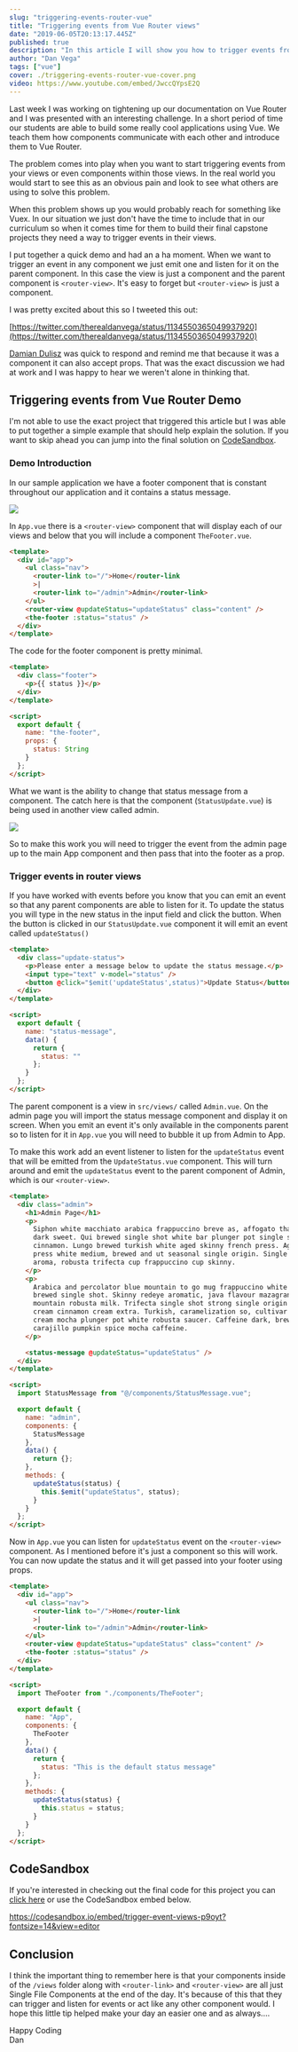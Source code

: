 ```yaml
---
slug: "triggering-events-router-vue"
title: "Triggering events from Vue Router views"
date: "2019-06-05T20:13:17.445Z"
published: true
description: "In this article I will show you how to trigger events from views using the Router View component."
author: "Dan Vega"
tags: ["vue"]
cover: ./triggering-events-router-vue-cover.png
video: https://www.youtube.com/embed/JwccQYpsE2Q
---
```


Last week I was working on tightening up our documentation on Vue Router and I was presented with an interesting challenge. In a short period of time our students are able to build some really cool applications using Vue. We teach them how components communicate with each other and introduce them to Vue Router.

The problem comes into play when you want to start triggering events from your views or even components within those views. In the real world you would start to see this as an obvious pain and look to see what others are using to solve this problem.

When this problem shows up you would probably reach for something like Vuex. In our situation we just don't have the time to include that in our curriculum so when it comes time for them to build their final capstone projects they need a way to trigger events in their views.

I put together a quick demo and had an a ha moment. When we want to trigger an event in any component we just emit one and listen for it on the parent component. In this case the view is just a component and the parent component is `<router-view>`. It's easy to forget but `<router-view>` is just a component.

I was pretty excited about this so I tweeted this out:

[https://twitter.com/therealdanvega/status/1134550365049937920](https://twitter.com/therealdanvega/status/1134550365049937920)

[Damian Dulisz](https://twitter.com/DamianDulisz) was quick to respond and remind me that because it was a component it can also accept props. That was the exact discussion we had at work and I was happy to hear we weren't alone in thinking that.

## Triggering events from Vue Router Demo

I'm not able to use the exact project that triggered this article but I was able to put together a simple example that should help explain the solution. If you want to skip ahead you can jump into the final solution on [CodeSandbox](https://codesandbox.io/s/trigger-event-views-p9oyt?fontsize=14).

### Demo Introduction

In our sample application we have a footer component that is constant throughout our application and it contains a status message.

![](/images/blog/2019/06/05/2019-06-05_12-13-15-1bacd64d-69d7-48c7-a7ac-b90cc67baea5.png)

In `App.vue` there is a `<router-view>` component that will display each of our views and below that you will include a component `TheFooter.vue`.

```html
<template>
  <div id="app">
    <ul class="nav">
      <router-link to="/">Home</router-link
      >|
      <router-link to="/admin">Admin</router-link>
    </ul>
    <router-view @updateStatus="updateStatus" class="content" />
    <the-footer :status="status" />
  </div>
</template>
```

The code for the footer component is pretty minimal.

```html
<template>
  <div class="footer">
    <p>{{ status }}</p>
  </div>
</template>

<script>
  export default {
    name: "the-footer",
    props: {
      status: String
    }
  };
</script>
```

What we want is the ability to change that status message from a component. The catch here is that the component (`StatusUpdate.vue`) is being used in another view called admin.

![](/images/blog/2019/06/05/2019-06-05_12-15-38-7d19d6b2-654c-4187-8d61-fa1a6b4f88aa.png)

So to make this work you will need to trigger the event from the admin page up to the main App component and then pass that into the footer as a prop.

### Trigger events in router views

If you have worked with events before you know that you can emit an event so that any parent components are able to listen for it. To update the status you will type in the new status in the input field and click the button. When the button is clicked in our `StatusUpdate.vue` component it will emit an event called `updateStatus()`

```html
<template>
  <div class="update-status">
    <p>Please enter a message below to update the status message.</p>
    <input type="text" v-model="status" />
    <button @click="$emit('updateStatus',status)">Update Status</button>
  </div>
</template>

<script>
  export default {
    name: "status-message",
    data() {
      return {
        status: ""
      };
    }
  };
</script>
```

The parent component is a view in `src/views/` called `Admin.vue`. On the admin page you will import the status message component and display it on screen. When you emit an event it's only available in the components parent so to listen for it in `App.vue` you will need to bubble it up from Admin to App.

To make this work add an event listener to listen for the `updateStatus` event that will be emitted from the `UpdateStatus.vue` component. This will turn around and emit the `updateStatus` event to the parent component of Admin, which is our `<router-view>`.

```html
<template>
  <div class="admin">
    <h1>Admin Page</h1>
    <p>
      Siphon white macchiato arabica frappuccino breve as, affogato that acerbic
      dark sweet. Qui brewed single shot white bar plunger pot single shot
      cinnamon. Lungo brewed turkish white aged skinny french press. Aged french
      press white medium, brewed and ut seasonal single origin. Single origin,
      aroma, robusta trifecta cup frappuccino cup skinny.
    </p>
    <p>
      Arabica and percolator blue mountain to go mug frappuccino white medium
      brewed single shot. Skinny redeye aromatic, java flavour mazagran blue
      mountain robusta milk. Trifecta single shot strong single origin caffeine
      cream cinnamon cream extra. Turkish, caramelization so, cultivar brewed,
      cream mocha plunger pot white robusta saucer. Caffeine dark, brewed
      carajillo pumpkin spice mocha caffeine.
    </p>

    <status-message @updateStatus="updateStatus" />
  </div>
</template>

<script>
  import StatusMessage from "@/components/StatusMessage.vue";

  export default {
    name: "admin",
    components: {
      StatusMessage
    },
    data() {
      return {};
    },
    methods: {
      updateStatus(status) {
        this.$emit("updateStatus", status);
      }
    }
  };
</script>
```

Now in `App.vue` you can listen for `updateStatus` event on the `<router-view>` component. As I mentioned before it's just a component so this will work. You can now update the status and it will get passed into your footer using props.

```html
<template>
  <div id="app">
    <ul class="nav">
      <router-link to="/">Home</router-link
      >|
      <router-link to="/admin">Admin</router-link>
    </ul>
    <router-view @updateStatus="updateStatus" class="content" />
    <the-footer :status="status" />
  </div>
</template>

<script>
  import TheFooter from "./components/TheFooter";

  export default {
    name: "App",
    components: {
      TheFooter
    },
    data() {
      return {
        status: "This is the default status message"
      };
    },
    methods: {
      updateStatus(status) {
        this.status = status;
      }
    }
  };
</script>
```

## CodeSandbox

If you're interested in checking out the final code for this project you can [click here](https://codesandbox.io/s/trigger-event-views-p9oyt?fontsize=14) or use the CodeSandbox embed below.

https://codesandbox.io/embed/trigger-event-views-p9oyt?fontsize=14&view=editor

## Conclusion

I think the important thing to remember here is that your components inside of the `/views` folder along with `<router-link>` and `<router-view>` are all just Single File Components at the end of the day. It's because of this that they can trigger and listen for events or act like any other component would. I hope this little tip helped make your day an easier one and as always....

Happy Coding<br/>
Dan
